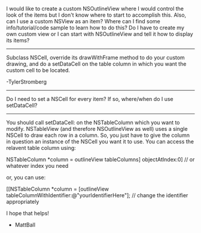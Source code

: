 

I would like to create a custom NSOutlineView where I would control the look of the items but I don't know where to start to accomplish this. Also, can I use a custom NSView as an item? Where can I find some info/tutorial/code sample to learn how to do this? Do I have to create my own custom view or I can start with NSOutlineView and tell it how to display its items?

----

Subclass NSCell, override its drawWithFrame method to do your custom drawing, and do a setDataCell on the table column in which you want the custom cell to be located.

-TylerStromberg

----

Do I need to set a NSCell for every item? If so, where/when do I use setDataCell?

----

You should call setDataCell: on the NSTableColumn which you want to modify. NSTableView (and therefore NSOutlineView as well) uses a single NSCell to draw each row in a column. So, you just have to give the column in question an instance of the NSCell you want it to use. You can access the relavent table column using:

    
NSTableColumn *column = outlineView tableColumns] objectAtIndex:0] // or whatever index you need

or, you can use:
    
[[NSTableColumn *column = [outlineView tableColumnWithIdentifier:@"yourIdentifierHere"]; // change the identifier appropriately


I hope that helps!

- MattBall
